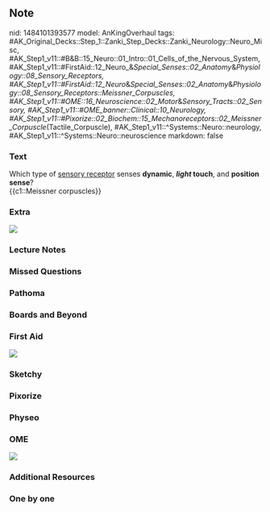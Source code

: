 ## Note
nid: 1484101393577
model: AnKingOverhaul
tags: #AK_Original_Decks::Step_1::Zanki_Step_Decks::Zanki_Neurology::Neuro_Misc, #AK_Step1_v11::#B&B::15_Neuro::01_Intro::01_Cells_of_the_Nervous_System, #AK_Step1_v11::#FirstAid::12_Neuro_&_Special_Senses::02_Anatomy_&_Physiology::08_Sensory_Receptors, #AK_Step1_v11::#FirstAid::12_Neuro_&_Special_Senses::02_Anatomy_&_Physiology::08_Sensory_Receptors::Meissner_Corpuscles, #AK_Step1_v11::#OME::16_Neuroscience::02_Motor_&_Sensory_Tracts::02_Sensory, #AK_Step1_v11::#OME_banner::Clinical::10_Neurology, #AK_Step1_v11::#Pixorize::02_Biochem::15_Mechanoreceptors::02_Meissner_Corpuscle_(Tactile_Corpuscle), #AK_Step1_v11::^Systems::Neuro::neurology, #AK_Step1_v11::^Systems::Neuro::neuroscience
markdown: false

### Text
<div>
  Which type of <u>sensory receptor</u> senses <b>dynamic</b>,
  <b><i>light</i> touch</b>, and <b>position sense</b>?
</div>
<div>
  {{c1::Meissner corpuscles}}
</div>

### Extra
<img src="paste-218115619160339.jpg">

### Lecture Notes


### Missed Questions


### Pathoma


### Boards and Beyond


### First Aid
<img src="tmp85plRQ.png">

### Sketchy


### Pixorize


### Physeo


### OME
<div class="ome-widget">
  <a href=
  "https://onlinemeded.org/spa/neurology?ref=anki"><img src="_OME_AnkiFlashcards_Topic_2.png"></a>
</div>

### Additional Resources


### One by one

